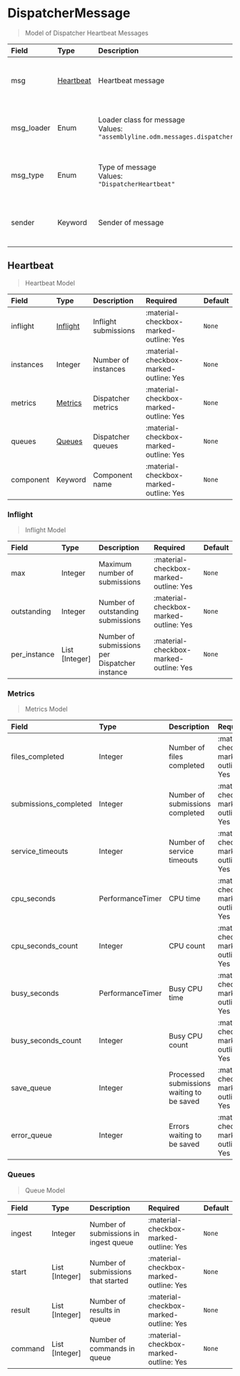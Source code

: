 [comment]: # (AUTOGENERATED MARKDOWN CONTENT. UPDATES TO ODM DOCUMENTATION SHOULD BE DONE THROUGH ASSEMBLYLINE-BASE REPO!)
# DispatcherMessage
> Model of Dispatcher Heartbeat Messages

| Field | Type | Description | Required | Default |
| :--- | :--- | :--- | :--- | :--- |
| msg | [Heartbeat](/assemblyline4_docs/odm/messages/dispatcher_heartbeat/#heartbeat) | Heartbeat message | :material-checkbox-marked-outline: Yes | `None` |
| msg_loader | Enum | Loader class for message<br>Values:<br>`"assemblyline.odm.messages.dispatcher_heartbeat.DispatcherMessage"` | :material-checkbox-marked-outline: Yes | `assemblyline.odm.messages.dispatcher_heartbeat.DispatcherMessage` |
| msg_type | Enum | Type of message<br>Values:<br>`"DispatcherHeartbeat"` | :material-checkbox-marked-outline: Yes | `DispatcherHeartbeat` |
| sender | Keyword | Sender of message | :material-checkbox-marked-outline: Yes | `None` |


[comment]: # (AUTOGENERATED MARKDOWN CONTENT. UPDATES TO ODM DOCUMENTATION SHOULD BE DONE THROUGH ASSEMBLYLINE-BASE REPO!)
## Heartbeat
> Heartbeat Model

| Field | Type | Description | Required | Default |
| :--- | :--- | :--- | :--- | :--- |
| inflight | [Inflight](/assemblyline4_docs/odm/messages/dispatcher_heartbeat/#inflight) | Inflight submissions | :material-checkbox-marked-outline: Yes | `None` |
| instances | Integer | Number of instances | :material-checkbox-marked-outline: Yes | `None` |
| metrics | [Metrics](/assemblyline4_docs/odm/messages/dispatcher_heartbeat/#metrics) | Dispatcher metrics | :material-checkbox-marked-outline: Yes | `None` |
| queues | [Queues](/assemblyline4_docs/odm/messages/dispatcher_heartbeat/#queues) | Dispatcher queues | :material-checkbox-marked-outline: Yes | `None` |
| component | Keyword | Component name | :material-checkbox-marked-outline: Yes | `None` |


[comment]: # (AUTOGENERATED MARKDOWN CONTENT. UPDATES TO ODM DOCUMENTATION SHOULD BE DONE THROUGH ASSEMBLYLINE-BASE REPO!)
### Inflight
> Inflight Model

| Field | Type | Description | Required | Default |
| :--- | :--- | :--- | :--- | :--- |
| max | Integer | Maximum number of submissions | :material-checkbox-marked-outline: Yes | `None` |
| outstanding | Integer | Number of outstanding submissions | :material-checkbox-marked-outline: Yes | `None` |
| per_instance | List [Integer] | Number of submissions per Dispatcher instance | :material-checkbox-marked-outline: Yes | `None` |


[comment]: # (AUTOGENERATED MARKDOWN CONTENT. UPDATES TO ODM DOCUMENTATION SHOULD BE DONE THROUGH ASSEMBLYLINE-BASE REPO!)
### Metrics
> Metrics Model

| Field | Type | Description | Required | Default |
| :--- | :--- | :--- | :--- | :--- |
| files_completed | Integer | Number of files completed | :material-checkbox-marked-outline: Yes | `None` |
| submissions_completed | Integer | Number of submissions completed | :material-checkbox-marked-outline: Yes | `None` |
| service_timeouts | Integer | Number of service timeouts | :material-checkbox-marked-outline: Yes | `None` |
| cpu_seconds | PerformanceTimer | CPU time | :material-checkbox-marked-outline: Yes | `None` |
| cpu_seconds_count | Integer | CPU count | :material-checkbox-marked-outline: Yes | `None` |
| busy_seconds | PerformanceTimer | Busy CPU time | :material-checkbox-marked-outline: Yes | `None` |
| busy_seconds_count | Integer | Busy CPU count | :material-checkbox-marked-outline: Yes | `None` |
| save_queue | Integer | Processed submissions waiting to be saved | :material-checkbox-marked-outline: Yes | `None` |
| error_queue | Integer | Errors waiting to be saved | :material-checkbox-marked-outline: Yes | `None` |


[comment]: # (AUTOGENERATED MARKDOWN CONTENT. UPDATES TO ODM DOCUMENTATION SHOULD BE DONE THROUGH ASSEMBLYLINE-BASE REPO!)
### Queues
> Queue Model

| Field | Type | Description | Required | Default |
| :--- | :--- | :--- | :--- | :--- |
| ingest | Integer | Number of submissions in ingest queue | :material-checkbox-marked-outline: Yes | `None` |
| start | List [Integer] | Number of submissions that started | :material-checkbox-marked-outline: Yes | `None` |
| result | List [Integer] | Number of results in queue | :material-checkbox-marked-outline: Yes | `None` |
| command | List [Integer] | Number of commands in queue | :material-checkbox-marked-outline: Yes | `None` |


